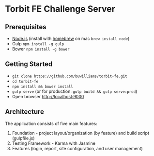 Torbit FE Challenge Server
===

Prerequisites
---

* [Node.js](https://nodejs.org) (install with [homebrew](http://brew.sh/) on mac `brew install node`)
* Gulp `npm install -g gulp`
* Bower `npm install -g bower`

Getting Started
---

* `git clone https://github.com/buwilliams/torbit-fe.git`
* `cd torbit-fe`
* `npm install && bower install`
* `gulp serve` (or for production: `gulp build && gulp serve:prod`)
* Open browser [http://localhost:9000](http://localhost:9000)

Architecture
---

The application consists of five main features:

1. Foundation - project layout/organization (by feature) and build script (gulpfile.js)
1. Testing Framework - Karma with Jasmine
1. Features (login, report, site configuration, and user management)
